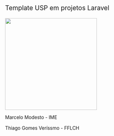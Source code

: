 <p style="font-size: 1.5em"> Template USP em projetos Laravel </p>
<img src="./images/uspdev.png" height="300px" />

<p style="font-size: 1.1em"> Marcelo Modesto - IME </p>
<p style="font-size: 1.1em"> Thiago Gomes Veríssmo - FFLCH </p>

